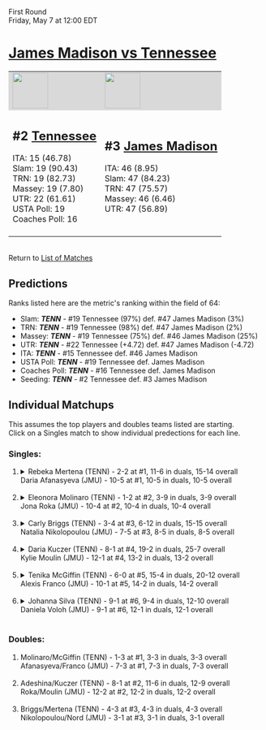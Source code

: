 First Round  
Friday, May 7 at 12:00 EDT
# [James Madison vs Tennessee](https://www.ncaa.com/game/5833665) 

<table>  
<tr style="background-color: #d9d9d9 !important"><td><a href="#"><img src="https://www.ncaa.com/sites/default/files/images/logos/schools/t/tennessee.70.png" width="70" height="70" /></a></td><td><a href="#"><img src="https://www.ncaa.com/sites/default/files/images/logos/schools/j/james-madison.70.png" width="70" height="70" /></a></td></tr>
<tr><td>  

<h2>#2 <a href="#">Tennessee</a></h2>  
ITA: 15 (46.78)<br>  
Slam: 19 (90.43)<br>  
TRN: 19 (82.73)<br>  
Massey: 19 (7.80)<br>  
UTR: 22 (61.61)<br>  
USTA Poll: 19<br>  
Coaches Poll: 16<br>  
<br>  

</td><td>  

<h2>#3 <a href="#">James Madison</a></h2>  
ITA: 46 (8.95)<br>  
Slam: 47 (84.23)<br>  
TRN: 47 (75.57)<br>  
Massey: 46 (6.46)<br>  
UTR: 47 (56.89)<br>  
<br>  

</td></tr></table>  


<br>Return to [List of Matches](../index.md)  

## Predictions  

Ranks listed here are the metric's ranking within the field of 64:  
- Slam: ***TENN*** - #19 Tennessee (97%) def. #47 James Madison (3%)  
- TRN: ***TENN*** - #19 Tennessee (98%) def. #47 James Madison (2%)  
- Massey: ***TENN*** - #19 Tennessee (75%) def. #46 James Madison (25%)  
- UTR: ***TENN*** - #22 Tennessee (+4.72) def. #47 James Madison (-4.72)  
- ITA: ***TENN*** - #15 Tennessee def. #46 James Madison  
- USTA Poll: ***TENN*** - #19 Tennessee def. James Madison  
- Coaches Poll: ***TENN*** - #16 Tennessee def. James Madison  
- Seeding: ***TENN*** - #2 Tennessee def. #3 James Madison  

## Individual Matchups  
This assumes the top players and doubles teams listed are starting.  
Click on a Singles match to show individual predections for each line.  
### Singles:  

<ol>
<li><details>
<summary markdown="span">Rebeka Mertena (TENN) - 2-2 at #1, 11-6 in duals, 15-14 overall<br>Daria Afanasyeva (JMU) - 10-5 at #1, 10-5 in duals, 10-5 overall<br>&nbsp;</summary>
<h4>Predictions</h4><ul>
<li>Slam: <b><i>VT</i></b> - #30 Virginia Tech (56%) def. #35 Texas Tech (44%)</li>  
</ul></details></li>
<li><details>
<summary markdown="span">Eleonora Molinaro (TENN) - 1-2 at #2, 3-9 in duals, 3-9 overall<br>Jona Roka (JMU) - 10-4 at #2, 10-4 in duals, 10-4 overall<br>&nbsp;</summary>
<h4>Predictions</h4><ul>
<li>Slam: <b><i>VT</i></b> - #30 Virginia Tech (56%) def. #35 Texas Tech (44%)</li>  
</ul></details></li>
<li><details>
<summary markdown="span">Carly Briggs (TENN) - 3-4 at #3, 6-12 in duals, 15-15 overall<br>Natalia Nikolopoulou (JMU) - 7-5 at #3, 8-5 in duals, 8-5 overall<br>&nbsp;</summary>
<h4>Predictions</h4><ul>
<li>Slam: <b><i>VT</i></b> - #30 Virginia Tech (56%) def. #35 Texas Tech (44%)</li>  
</ul></details></li>
<li><details>
<summary markdown="span">Daria Kuczer (TENN) - 8-1 at #4, 19-2 in duals, 25-7 overall<br>Kylie Moulin (JMU) - 12-1 at #4, 13-2 in duals, 13-2 overall<br>&nbsp;</summary>
<h4>Predictions</h4><ul>
<li>Slam: <b><i>VT</i></b> - #30 Virginia Tech (56%) def. #35 Texas Tech (44%)</li>  
</ul></details></li>
<li><details>
<summary markdown="span">Tenika McGiffin (TENN) - 6-0 at #5, 15-4 in duals, 20-12 overall<br>Alexis Franco (JMU) - 10-1 at #5, 14-2 in duals, 14-2 overall<br>&nbsp;</summary>
<h4>Predictions</h4><ul>
<li>Slam: <b><i>VT</i></b> - #30 Virginia Tech (56%) def. #35 Texas Tech (44%)</li>  
</ul></details></li>
<li><details>
<summary markdown="span">Johanna Silva (TENN) - 9-1 at #6, 9-4 in duals, 12-10 overall<br>Daniela Voloh (JMU) - 9-1 at #6, 12-1 in duals, 12-1 overall<br>&nbsp;</summary>
<h4>Predictions</h4><ul>
<li>Slam: <b><i>VT</i></b> - #30 Virginia Tech (56%) def. #35 Texas Tech (44%)</li>  
</ul></details></li>
</ol>

### Doubles:  

<ol>
<li>Molinaro/McGiffin (TENN) - 1-3 at #1, 3-3 in duals, 3-3 overall<br>Afanasyeva/Franco (JMU) - 7-3 at #1, 7-3 in duals, 7-3 overall<br>&nbsp;</li>
<li>Adeshina/Kuczer (TENN) - 8-1 at #2, 11-6 in duals, 12-9 overall<br>Roka/Moulin (JMU) - 12-2 at #2, 12-2 in duals, 12-2 overall<br>&nbsp;</li>
<li>Briggs/Mertena (TENN) - 4-3 at #3, 4-3 in duals, 4-3 overall<br>Nikolopoulou/Nord (JMU) - 3-1 at #3, 3-1 in duals, 3-1 overall<br>&nbsp;</li>
</ol>